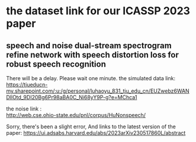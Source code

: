 # the dataset link for our ICASSP 2023 paper
## speech and noise dual-stream spectrogram refine network with speech distortion loss for robust speech recognition

There will be a delay. Please wait one minute.
the simulated data link:  
https://tjueducn-my.sharepoint.com/:u:/g/personal/luhaoyu_831_tju_edu_cn/EUZwebz6WANDllOtd_9DI20Bg6Pr98aBA0C_Ni68yY9P-g?e=MChca1

the noise link :  
http://web.cse.ohio-state.edu/pnl/corpus/HuNonspeech/

Sorry, there's been a slight error,
And links to the latest version of the paper: 
https://ui.adsabs.harvard.edu/abs/2023arXiv230517860L/abstract
